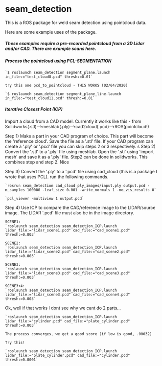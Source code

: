 # seam_detection

This is a ROS package for weld seam detection using pointcloud data.

Here are some example uses of the package.


##### These examples require a pre-recorded pointcloud from a 3D Lidar and/or CAD. There are example scans here.


##### Process the pointcloud using PCL-SEGMENTATION

    `$ roslaunch seam_detection segment_plane.launch in_file:="test_cloud8.pcd" thresh:=0.01`

    try this one pcd_to_pointcloud - THIS WORKS (02/04/2020)

    `$ roslaunch seam_detection segment_plane_line.launch in_file:="test_cloud11.pcd" thresh:=0.01`


##### Iterative Closest Point (ICP)

Import a cloud from a CAD model. Currently it works like this - from Solidworks(.stl)-->meshlab(.ply)-->cad2cloud(.pcd)-->ROS(pointcloud!)


Step 1) Make a part in your CAD program of choice. This part will become the 'reference cloud'. Save the file as a '.stl' file. If your CAD program can create a '.ply' or '.pcd' file you can skip steps 2 or 3 respectively.
    s
Step 2) Convert the '.stl' to a '.ply' file using meshlab. Open the '.stl' using 'import mesh' and save it as a '.ply' file. Step2 can be done in solidworks. This combines step and step 2. Nice

Step 3) Convert the '.ply' to a '.pcd' file using cad_cloud (this is a package I wrote that uses PCL). run the following commands.

    `rosrun seam_detection cad_cloud ply_images/input.ply output.pcd -n_samples 100000 -leaf_size 0.001 -write_normals 1 -no_vis_results 0`

    `pcl_viewer -multiview 1 output.pcd`

Step 4) Use ICP to compare the CAD/reference image to the LIDAR/source image. The LIDAR '.pcd' file must also be in the image directory.

    SCENE1:
    `roslaunch seam_detection seam_detection_ICP.launch lidar_file:="lidar_scene1.pcd" cad_file:="cad_scene1.pcd"  thresh:=0.003`

    SCENE2:
    `roslaunch seam_detection seam_detection_ICP.launch lidar_file:="lidar_scene2.pcd" cad_file:="cad_scene2.pcd"  thresh:=0.003`

    SCENE3:
    `roslaunch seam_detection seam_detection_ICP.launch lidar_file:="lidar_scene3.pcd" cad_file:="cad_scene3.pcd"  thresh:=0.003`

    SCENE3+4:
    `roslaunch seam_detection seam_detection_ICP.launch lidar_file:="lidar_scene3.pcd" cad_file:="cad_scene4.pcd"  thresh:=0.003`


Ok, well if that works I dont see why we cant do 2 parts...


    `roslaunch seam_detection seam_detection_ICP.launch lidar_file:="cylinder.pcd" cad_file:="plate_cylinder.pcd"  thresh:=0.003`

    The process converges, we get a good score (if low is good, .00032)

    Try this!

    `roslaunch seam_detection seam_detection_ICP.launch lidar_file:="plate_cylinder.pcd" cad_file:="cylinder.pcd"  thresh:=0.0001`
